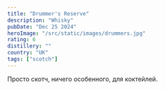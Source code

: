 ```yaml
---
title: "Drummer's Reserve"
description: "Whisky"
pubDate: "Dec 25 2024"
heroImage: "/src/static/images/drummers.jpg"
rating: 6
distillery: ""
country: "UK"
tags: ["scotch"]
---
```


Просто скотч, ничего особенного, для коктейлей.
